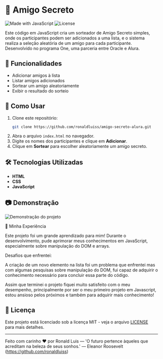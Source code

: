# 🎁 Amigo Secreto

![Made with JavaScript](https://img.shields.io/badge/Made%20with-JavaScript-yellow?logo=javascript)
![License](https://img.shields.io/badge/license-MIT-green)

Este código em JavaScript cria um sorteador de Amigo Secreto simples, onde os participantes podem ser adicionados a uma lista, e o sistema realiza a seleção aleatória de um amigo para cada participante. Desenvolvido no programa One, uma parceria entre Oracle e Alura.

## 📌 Funcionalidades
- Adicionar amigos à lista
- Listar amigos adicionados
- Sortear um amigo aleatoriamente
- Exibir o resultado do sorteio

## 🚀 Como Usar
1. Clone este repositório:
   ```sh
   git clone https://github.com/ronaldluiss/amigo-secreto-alura.git
   ```
2. Abra o arquivo `index.html` no navegador.
3. Digite os nomes dos participantes e clique em **Adicionar**.
4. Clique em **Sortear** para escolher aleatoriamente um amigo secreto.

## 🛠️ Tecnologias Utilizadas
- **HTML**
- **CSS**
- **JavaScript**

## 📷 Demonstração
![Demonstração do projeto](https://github.com/user-attachments/assets/508be3ef-f3ef-4098-86c9-5123a2a0a418)

📖 Minha Experiência

Este projeto foi um grande aprendizado para mim! Durante o desenvolvimento, pude aprimorar meus conhecimentos em JavaScript, especialmente sobre manipulação do DOM e arrays.

Desafios que enfrentei:

A criação de um novo elemento na lista foi um problema que enfrentei mas com algumas pesquisas sobre manipulação do DOM, fui capaz de adquirir o conhecimento necessário para concluir essa parte do código.

Assim que terminei o projeto fiquei muito satisfeito com o meu desempenho, principalmente por ser o meu primeiro projeto em Javascript, estou ansioso pelos próximos e também para adquirir mais conhecimento!


## 📜 Licença
Este projeto está licenciado sob a licença MIT - veja o arquivo [LICENSE](LICENSE) para mais detalhes.

---
Feito com carinho ❤️ por Ronald Luis — 'O futuro pertence àqueles que acreditam na beleza de seus sonhos.' — Eleanor Roosevelt
(https://github.com/ronaldluiss)

